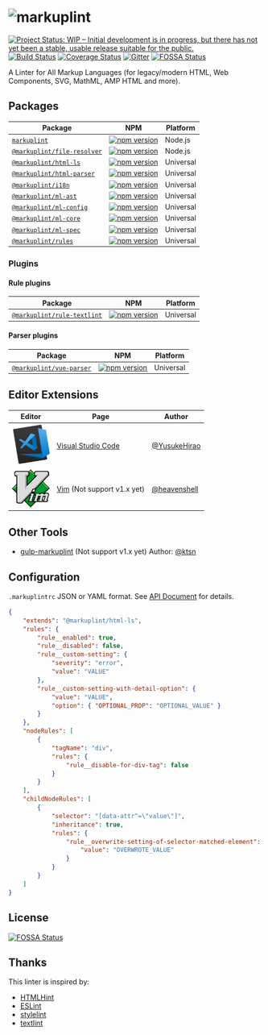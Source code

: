 # ![markuplint](https://cdn.rawgit.com/YusukeHirao/markuplint/HEAD/media/logo-v.svg)

[![Project Status: WIP – Initial development is in progress, but there has not yet been a stable, usable release suitable for the public.](https://www.repostatus.org/badges/latest/wip.svg)](https://www.repostatus.org/#wip)
[![Build Status](https://travis-ci.org/markuplint/markuplint.svg?branch=next)](https://travis-ci.org/markuplint/markuplint)
[![Coverage Status](https://coveralls.io/repos/github/markuplint/markuplint/badge.svg?branch=next)](https://coveralls.io/github/markuplint/markuplint?branch=next)
[![Gitter](https://badges.gitter.im/markuplint/community.svg)](https://gitter.im/markuplint/community?utm_source=badge&utm_medium=badge&utm_campaign=pr-badge)
[![FOSSA Status](https://app.fossa.io/api/projects/git%2Bgithub.com%2Fmarkuplint%2Fmarkuplint.svg?type=shield)](https://app.fossa.io/projects/git%2Bgithub.com%2Fmarkuplint%2Fmarkuplint?ref=badge_shield)

A Linter for All Markup Languages (for legacy/modern HTML, Web Components, SVG, MathML, AMP HTML and more).

## Packages

| Package                                                             | NPM                                                                                                                                   | Platform  |
| ------------------------------------------------------------------- | ------------------------------------------------------------------------------------------------------------------------------------- | --------- |
| [`markuplint`](./packages/markuplint)                               | [![npm version](https://badge.fury.io/js/markuplint.svg)](https://badge.fury.io/js/markuplint)                                        | Node.js   |
| [`@markuplint/file-resolver`](./packages/@markuplint/file-resolver) | [![npm version](https://badge.fury.io/js/%40markuplint%2Ffile-resolver.svg)](https://www.npmjs.com/package/@markuplint/file-resolver) | Node.js   |
| [`@markuplint/html-ls`](./packages/@markuplint/html-ls)             | [![npm version](https://badge.fury.io/js/%40markuplint%2Fhtml-ls.svg)](https://badge.fury.io/js/%40markuplint%2Fhtml-ls)              | Universal |
| [`@markuplint/html-parser`](./packages/@markuplint/html-parser)     | [![npm version](https://badge.fury.io/js/%40markuplint%2Fhtml-parser.svg)](https://badge.fury.io/js/%40markuplint%2Fhtml-parser)      | Universal |
| [`@markuplint/i18n`](./packages/@markuplint/i18n)                   | [![npm version](https://badge.fury.io/js/%40markuplint%2Fi18n.svg)](https://badge.fury.io/js/%40markuplint%2Fi18n)                    | Universal |
| [`@markuplint/ml-ast`](./packages/@markuplint/ml-ast)               | [![npm version](https://badge.fury.io/js/%40markuplint%2Fml-ast.svg)](https://badge.fury.io/js/%40markuplint%2Fml-ast)                | Universal |
| [`@markuplint/ml-config`](./packages/@markuplint/ml-config)         | [![npm version](https://badge.fury.io/js/%40markuplint%2Fml-config.svg)](https://badge.fury.io/js/%40markuplint%2Fml-config)          | Universal |
| [`@markuplint/ml-core`](./packages/@markuplint/ml-core)             | [![npm version](https://badge.fury.io/js/%40markuplint%2Fml-core.svg)](https://badge.fury.io/js/%40markuplint%2Fml-core)              | Universal |
| [`@markuplint/ml-spec`](./packages/@markuplint/ml-spec)             | [![npm version](https://badge.fury.io/js/%40markuplint%2Fml-spec.svg)](https://badge.fury.io/js/%40markuplint%2Fml-spec)              | Universal |
| [`@markuplint/rules`](./packages/@markuplint/rules)                 | [![npm version](https://badge.fury.io/js/%40markuplint%2Frules.svg)](https://badge.fury.io/js/%40markuplint%2Frules)                  | Universal |

### Plugins

#### Rule plugins

| Package                                                             | NPM                                                                                                                                   | Platform  |
| ------------------------------------------------------------------- | ------------------------------------------------------------------------------------------------------------------------------------- | --------- |
| [`@markuplint/rule-textlint`](./packages/@markuplint/rule-textlint) | [![npm version](https://badge.fury.io/js/%40markuplint%2Frule-textlint.svg)](https://www.npmjs.com/package/@markuplint/rule-textlint) | Universal |

#### Parser plugins

| Package                                                       | NPM                                                                                                                             | Platform  |
| ------------------------------------------------------------- | ------------------------------------------------------------------------------------------------------------------------------- | --------- |
| [`@markuplint/vue-parser`](./packages/@markuplint/vue-parser) | [![npm version](https://badge.fury.io/js/%40markuplint%2Fvue-parser.svg)](https://www.npmjs.com/package/@markuplint/vue-parser) | Universal |

## Editor Extensions

| Editor                                                                                                                                  | Page                                                                                                    | Author                                         |
| --------------------------------------------------------------------------------------------------------------------------------------- | ------------------------------------------------------------------------------------------------------- | ---------------------------------------------- |
| <a href="https://marketplace.visualstudio.com/items?itemName=yusukehirao.vscode-markuplint"><img src="media/vscode.png" width="75"></a> | [Visual Studio Code](https://marketplace.visualstudio.com/items?itemName=yusukehirao.vscode-markuplint) | [@YusukeHirao](https://github.com/YusukeHirao) |
| <a href="https://marketplace.visualstudio.com/items?itemName=yusukehirao.vscode-markuplint"><img src="media/vim.png" width="75"></a>    | [Vim](https://github.com/heavenshell/vim-markuplint) (Not support v1.x yet)                             | [@heavenshell](https://github.com/heavenshell) |

## Other Tools

-   [gulp-markuplint](https://github.com/oro-oss/gulp-markuplint) (Not support v1.x yet) Author: [@ktsn](https://twitter.com/ktsn)

## Configuration

`.markuplintrc` JSON or YAML format. See [API Document](./packages/markuplint/) for details.

```json
{
	"extends": "@markuplint/html-ls",
	"rules": {
		"rule__enabled": true,
		"rule__disabled": false,
		"rule__custom-setting": {
			"severity": "error",
			"value": "VALUE"
		},
		"rule__custom-setting-with-detail-option": {
			"value": "VALUE",
			"option": { "OPTIONAL_PROP": "OPTIONAL_VALUE" }
		}
	},
	"nodeRules": [
		{
			"tagName": "div",
			"rules": {
				"rule__disable-for-div-tag": false
			}
		}
	],
	"childNodeRules": [
		{
			"selector": "[data-attr^=\"value\"]",
			"inheritance": true,
			"rules": {
				"rule__overwrite-setting-of-selector-matched-element": {
					"value": "OVERWROTE_VALUE"
				}
			}
		}
	]
}
```

## License

[![FOSSA Status](https://app.fossa.io/api/projects/git%2Bgithub.com%2Fmarkuplint%2Fmarkuplint.svg?type=large)](https://app.fossa.io/projects/git%2Bgithub.com%2Fmarkuplint%2Fmarkuplint?ref=badge_large)

## Thanks

This linter is inspired by:

-   [HTMLHint](http://htmlhint.com/)
-   [ESLint](https://eslint.org/)
-   [stylelint](https://stylelint.io/)
-   [textlint](https://textlint.github.io/)
